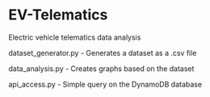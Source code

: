 # EV-Telematics
 Electric vehicle telematics data analysis


dataset_generator.py - 
Generates a dataset as a .csv file

data_analysis.py - 
Creates graphs based on the dataset

api_access.py - 
Simple query on the DynamoDB database
